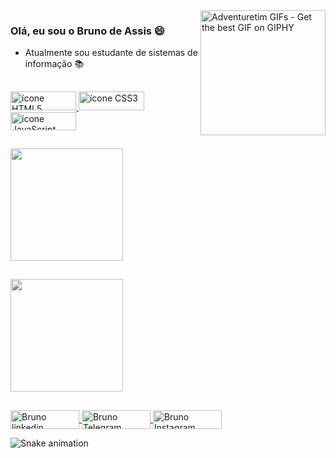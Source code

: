 <img align="right" src="https://media2.giphy.com/media/v9SiXoqnirrPD422uI/200w.gif?cid=82a1493bh5kh2z20hho0o9vepq96b64hah1miisquv5tcmc8&rid=200w.gif&ct=g" alt="Adventuretim GIFs - Get the best GIF on GIPHY" data-noaft="1" style="width: 200px; height: 200px; margin: 0px;">

### Olá, eu sou o Bruno de Assis :smile:
- Atualmente sou estudante de sistemas de informação :books:
  
 ##
 
<div>
  <a href="https://dev.to/envoy_/150-badges-for-github-pnk" target="_blank">
  <img width="105" height="30" src="https://img.shields.io/badge/HTML5-E34F26?style=for-the-badge&logo=html5&logoColor=white" alt="ícone HTML5">
  </a>

  <a href="https://dev.to/envoy_/150-badges-for-github-pnk" target="_blank">
  <img width="105" height="30" src="https://img.shields.io/badge/CSS3-1572B6?style=for-the-badge&logo=css3&logoColor=white" alt="ícone CSS3"/>
  </a>
  
  <a href="https://dev.to/envoy_/150-badges-for-github-pnk" target="_blank">
 <img width="105" height="29" src="https://img.shields.io/badge/JavaScript-F7DF1E?style=for-the-badge&logo=javascript&logoColor=black" alt="ícone JavaScript">
</a>
</div>

  ##

<div>
   <a href="https://github.com/Brunastico">
    <img align="center" height="180em" src="https://github-readme-stats.vercel.app/api?username=Bruno-Dassis&show_icons=true&theme=graywhite&include_all_commits=true&count_private=true"/>
     </a>
</div>

##

<div>
   <a href="https://github.com/Brunastico">
    <img align="center" height="180em" src="https://github-readme-stats.vercel.app/api/top-langs/?username=Bruno-Dassis&layout=compact&theme=graywhite"/>
  </a>
</div>  
   
  ##

<div>
  
  <a href="https://www.linkedin.com/in/bruno-de-assis-pereira-7a411219a/" target="_blank">
    <img align="center" alt="Bruno linkedin" height="30" width="110" src="https://img.shields.io/badge/LinkedIn-0077B5?style=for-the-badge&logo=linkedin&logoColor=white" style="max-with: 90%";> 
  </a>
  
  <a href="https://t.me/Assis_0">
    <img align="center" alt="Bruno Telegram" height="30" width="110" src="https://img.shields.io/badge/Telegram-2CA5E0?style=for-the-badge&logo=telegram&logoColor=white">
  </a>
  
  <a href="https://www.instagram.com/_assisp/" target="_blank">
    <img align="center" alt="Bruno Instagram" height="30" width="110" src="https://img.shields.io/badge/Instagram-E4405F?style=for-the-badge&logo=instagram&logoColor=white"style="max-with: 90%";> 
  </a>
  
  ![Snake animation](https://github.com/Brunastico/Brunastico/blob/output/github-contribution-grid-snake.svg)
  
 </div>
